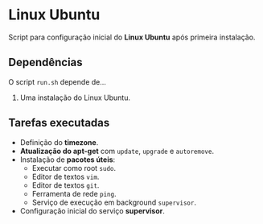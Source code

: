 # Linux Ubuntu

Script para configuração inicial do **Linux Ubuntu** após primeira instalação.

## Dependências

O script `run.sh` depende de...

1. Uma instalação do Linux Ubuntu.

## Tarefas executadas

- Definição do **timezone**.
- **Atualização do apt-get** com `update`, `upgrade` e `autoremove`.
- Instalação de **pacotes úteis**:
  - Executar como root `sudo`.
  - Editor de textos `vim`.
  - Editor de textos `git`.
  - Ferramenta de rede `ping`.
  - Serviço de execução em background `supervisor`.
- Configuração inicial do serviço **supervisor**.
